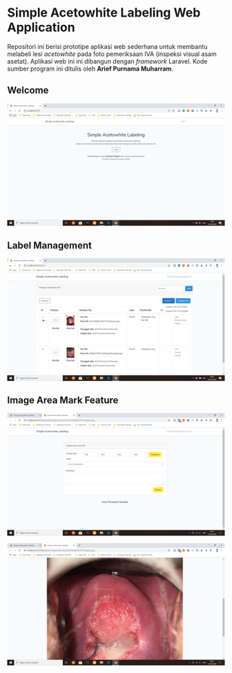 # Simple Acetowhite Labeling Web Application
Repositori ini berisi prototipe aplikasi web sederhana untuk membantu melabeli lesi _acetowhite_ pada foto pemeriksaan IVA (inspeksi visual asam asetat). Aplikasi web ini ini dibangun dengan _framework_ Laravel. Kode sumber program ini ditulis oleh **Arief Purnama Muharram**.

## Welcome
![Welcome](screenshot.png)

## Label Management
![Label Management](screenshot2.png)

## Image Area Mark Feature
![Label Management](screenshot3.png)

![Label Management](screenshot4.png)
